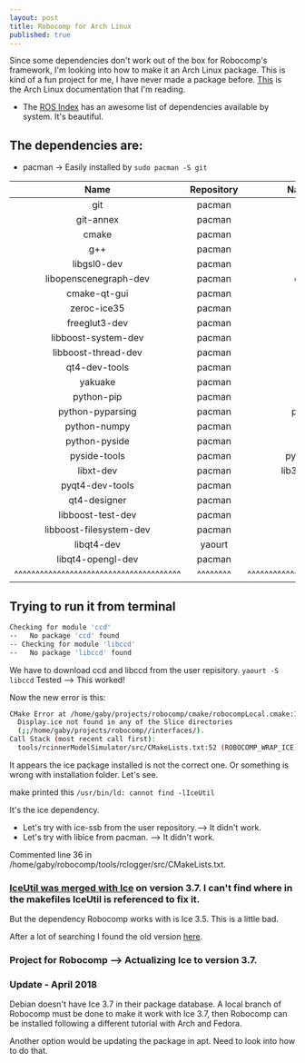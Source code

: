 ```yaml
---
layout: post
title: Robocomp for Arch Linux
published: true
---
```


Since some dependencies don't work out of the box for Robocomp's framework, I'm looking into how to make it an Arch Linux package. This is kind of a fun project for me, I have never made a package before.
[This](https://wiki.archlinux.org/index.php/creating_packages) is the Arch Linux documentation that I'm reading.

- The [ROS Index](http://rosindex.github.io/d/qt4-dev-tools/) has an awesome list of dependencies available by system. It's beautiful. 


## The dependencies are:


* pacman -> Easily installed by `sudo pacman -S git`



Name              | Repository | Name in Repository        |  Tested?
:---: | :---: | :---: | :---:
git | pacman | git | yes
git-annex | pacman | git-annex | yes
cmake | pacman | cmake | yes
g++ | pacman | gcc | yes
libgsl0-dev | pacman | gsl |yes
libopenscenegraph-dev | pacman | openscenegraph | yes
cmake-qt-gui | pacman | cmake | yes
zeroc-ice35  | pacman | zeroc-ice | no
freeglut3-dev  | pacman | freeglut | no
libboost-system-dev | pacman | boost-libs | no
libboost-thread-dev  | pacman | boost-libs | no
qt4-dev-tools | pacman | qt4 | yes
yakuake | pacman | yakuake | no 
python-pip | pacman | python-pip | yes  
python-pyparsing | pacman | python-pyparsing | no 
python-numpy | pacman | python-numpy | no 
python-pyside | pacman | python-pyside | no 
pyside-tools | pacman | python-pyside-tools | no
libxt-dev | pacman | lib32-libxtst OR libxtpy | **no** 
pyqt4-dev-tools | pacman | python-pyqt4 | **no** 
qt4-designer | pacman | qt4 | no 
libboost-test-dev | pacman | boost | no 
libboost-filesystem-dev | pacman | boost-libs | no 
libqt4-dev | yaourt | lib32-qt4 | no 
libqt4-opengl-dev | pacman | qt4 | yes 
^^^^^^^^^^^^^^^^^^^^^^^^^^^^^^^^^^^^^^^ | ^^^^^^^^ | ^^^^^^^^^^^^^^^^^^^^^^^^^^^^^^^^^^^^^^^ | ^^^

## Trying to run it from terminal


``` bash
Checking for module 'ccd'
--   No package 'ccd' found
-- Checking for module 'libccd'
--   No package 'libccd' found
```
We have to download ccd and libccd from the user repisitory. `yaourt -S libccd`
Tested --> This worked!

Now the new error is this:

```bash
CMake Error at /home/gaby/projects/robocomp/cmake/robocompLocal.cmake:106 (MESSAGE):
  Display.ice not found in any of the Slice directories
  (;;/home/gaby/projects/robocomp//interfaces/).
Call Stack (most recent call first):
  tools/rcinnerModelSimulator/src/CMakeLists.txt:52 (ROBOCOMP_WRAP_ICE)
```

It appears the ice package installed is not the correct one. Or something is wrong with installation folder.
Let's see. 

make printed this `/usr/bin/ld: cannot find -lIceUtil`

It's the ice dependency. 

- Let's try with ice-ssb from the user repository.--> It didn't work.
- Let's try with libice from pacman. --> It didn't work.

Commented line 36 in /home/gaby/robocomp/tools/rclogger/src/CMakeLists.txt. 

### [IceUtil was merged with Ice](https://doc.zeroc.com/display/Ice37/Upgrading+your+Application+from+Ice+3.6#UpgradingyourApplicationfromIce3.6-IceUtilLibraryRemoved) on version 3.7. I can't find where in the makefiles IceUtil is referenced to fix it.

But the dependency Robocomp works with is Ice 3.5. This is a little bad.

After a lot of searching I found the old version [here](https://github.com/zeroc-ice/ice.git).

### Project for Robocomp --> Actualizing Ice to version 3.7.

### Update - April 2018

Debian doesn't have Ice 3.7 in their package database. A local branch of Robocomp must be done to make it work with Ice 3.7, then Robocomp can be installed following a different tutorial with Arch and Fedora.

Another option would be updating the package in apt. Need to look into how to do that.
